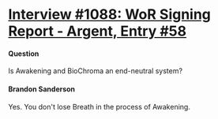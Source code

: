 # [Interview #1088: WoR Signing Report - Argent, Entry #58](https://www.theoryland.com/intvmain.php?i=1088#58)

#### Question

Is Awakening and BioChroma an end-neutral system?

#### Brandon Sanderson

Yes. You don't lose Breath in the process of Awakening.

